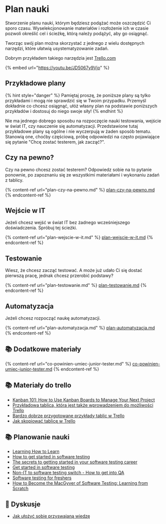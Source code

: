 # Plan nauki

Stworzenie planu nauki, którym będziesz podążać może oszczędzić Ci sporo czasu. Wyselekcjonowanie materiałów i rozłożenie ich w czasie pozwoli określić cel i ścieżkę, którą należy podążyć, aby go osiągnąć.

Tworząc swój plan można skorzystać z jednego z wielu dostępnych narzędzi, które ułatwią usystematyzowanie zadań.

Dobrym przykładem takiego narzędzia jest [Trello.com](https://trello.com/piotrwicherski/recommend)

{% embed url="https://youtu.be/JD5067y9Vjo" %}

## Przykładowe plany

{% hint style="danger" %}
Pamiętaj proszę, że poniższe plany są tylko przykładami i mogą nie sprawdzić się w Twoim przypadku. Przemyśl dokładnie co chcesz osiągnąć, ułóż własny plan na podstawie poniższych przykładów i dostosuj do niego swoje siły!
{% endhint %}

Nie ma jednego dobrego sposobu na rozpoczęcie nauki testowania, wejście w świat IT, czy nauczenie się automatyzacji. Przedstawione tutaj przykładowe plany są ogólne i nie wyczerpują w żaden sposób tematu. Stanowią one, choćby częściową, próbę odpowiedzi na często pojawiające się pytanie "Chcę zostać testerem, jak zacząć?".

## Czy na pewno?

Czy na pewno chcesz zostać testerem? Odpowiedz sobie na to pytanie ponownie, po zapoznaniu się ze wszystkimi materiałami i wykonaniu zadań z tablicy.

{% content-ref url="plan-czy-na-pewno.md" %}
[plan-czy-na-pewno.md](plan-czy-na-pewno.md)
{% endcontent-ref %}

## Wejście w IT

Jeżeli chcesz wejść w świat IT bez żadnego wcześniejszego doświadczenia. Spróbuj tej ścieżki.

{% content-ref url="plan-wejscie-w-it.md" %}
[plan-wejscie-w-it.md](plan-wejscie-w-it.md)
{% endcontent-ref %}

## Testowanie

Wiesz, że chcesz zacząć testować. A może już udało Ci się dostać pierwszą pracę, jednak chcesz przerobić podstawy?

{% content-ref url="plan-testowanie.md" %}
[plan-testowanie.md](plan-testowanie.md)
{% endcontent-ref %}

## Automatyzacja

Jeżeli chcesz rozpocząć naukę automatyzacji.

{% content-ref url="plan-automatyzacja.md" %}
[plan-automatyzacja.md](plan-automatyzacja.md)
{% endcontent-ref %}

## 📚 Dodatkowe materiały

{% content-ref url="co-powinien-umiec-junior-tester.md" %}
[co-powinien-umiec-junior-tester.md](co-powinien-umiec-junior-tester.md)
{% endcontent-ref %}

## 📚 Materiały do trello

* [Kanban 101: How to Use Kanban Boards to Manage Your Next Project](https://zapier.com/learn/project-management/kanban-board/)
* [Przykładowa tablica, która jest także wprowadzeniem do możliwości Trello](https://trello.com/b/I7TjiplA/trello-tutorial)
* [Bardzo dobrze przygotowane przykłady tablic w Trello](https://trello.com/inspiration)
* [Jak skopiować tablicę w Trello](https://www.youtube.com/watch?v=lTRi48NKdoA)

## 📚 Planowanie nauki

* [Learning How to Learn](https://www.coursera.org/learn/learning-how-to-learn)
* [How to get started in software testing](http://thesocialtester.co.uk/how-to-get-started-in-software-testing-a-few-resources/)
* [The secrets to getting started in your software testing career](http://searchsoftwarequality.techtarget.com/tip/The-secrets-to-getting-started-in-your-software-testing-career)
* [Get started in software testing](https://testlio.com/blog/post/get-started-software-testing)
* [Non-IT to software testing switch - How to get into QA](http://www.softwaretestinghelp.com/non-it-to-software-testing-switch-how-to-get-into-qa/)
* [Software testing for freshers](http://www.softwaretestingtricks.com/2007/05/software-testing-for-freshers-tested.html)
* [How to Become the MacGyver of Software Testing: Learning from Scratch](https://netguru.co/blog/quality-assurance-means)

## **💬** **Dyskusje**

* [Jak ułożyć sobie przyswajaną wiedzę](https://www.facebook.com/groups/TestowanieOprogramowania/permalink/1745867432102494/)
